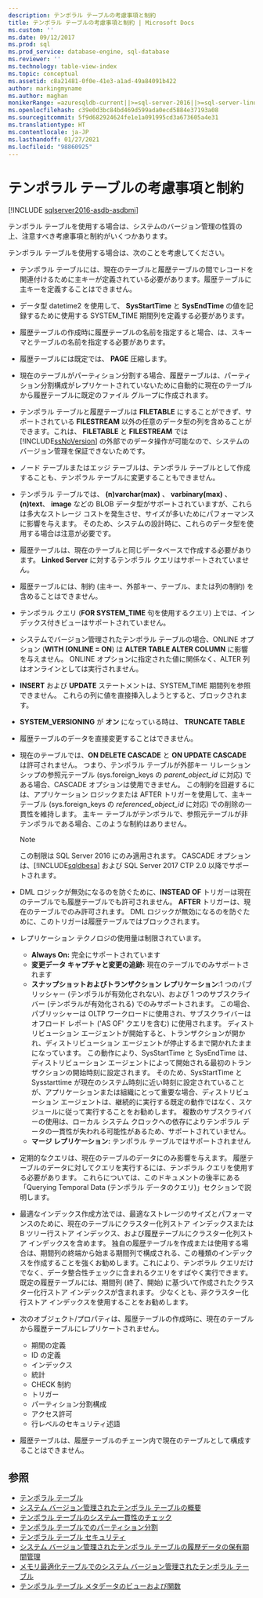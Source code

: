 ```yaml
---
description: テンポラル テーブルの考慮事項と制約
title: テンポラル テーブルの考慮事項と制約 | Microsoft Docs
ms.custom: ''
ms.date: 09/12/2017
ms.prod: sql
ms.prod_service: database-engine, sql-database
ms.reviewer: ''
ms.technology: table-view-index
ms.topic: conceptual
ms.assetid: c8a21481-0f0e-41e3-a1ad-49a84091b422
author: markingmyname
ms.author: maghan
monikerRange: =azuresqldb-current||>=sql-server-2016||>=sql-server-linux-2017||=azuresqldb-mi-current
ms.openlocfilehash: c39e0d3bc84bd469d599ada0ecd5884e37193a08
ms.sourcegitcommit: 5f9d682924624fe1e1a091995cd3a673605a4e31
ms.translationtype: HT
ms.contentlocale: ja-JP
ms.lasthandoff: 01/27/2021
ms.locfileid: "98860925"
---
```

# <a name="temporal-table-considerations-and-limitations"></a>テンポラル テーブルの考慮事項と制約


[!INCLUDE [sqlserver2016-asdb-asdbmi](../../includes/applies-to-version/sqlserver2016-asdb-asdbmi.md)]


テンポラル テーブルを使用する場合は、システムのバージョン管理の性質の上、注意すべき考慮事項と制約がいくつかあります。

テンポラル テーブルを使用する場合は、次のことを考慮してください。

- テンポラル テーブルには、現在のテーブルと履歴テーブルの間でレコードを関連付けるために主キーが定義されている必要があります。履歴テーブルに主キーを定義することはできません。
- データ型 datetime2 を使用して、 **SysStartTime** と **SysEndTime** の値を記録するために使用する SYSTEM_TIME 期間列を定義する必要があります。
- 履歴テーブルの作成時に履歴テーブルの名前を指定すると場合、は、スキーマとテーブルの名前を指定する必要があります。
- 履歴テーブルには既定では、 **PAGE** 圧縮します。
- 現在のテーブルがパーティション分割する場合、履歴テーブルは、パーティション分割構成がレプリケートされていないために自動的に現在のテーブルから履歴テーブルに既定のファイル グループに作成されます。
- テンポラル テーブルと履歴テーブルは **FILETABLE** にすることができず、サポートされている **FILESTREAM** 以外の任意のデータ型の列を含めることができます。これは、 **FILETABLE** と **FILESTREAM** では [!INCLUDE[ssNoVersion](../../includes/ssnoversion-md.md)] の外部でのデータ操作が可能なので、システムのバージョン管理を保証できないためです。
- ノード テーブルまたはエッジ テーブルは、テンポラル テーブルとして作成することも、テンポラル テーブルに変更することもできません。
- テンポラル テーブルでは、 **(n)varchar(max)** 、 **varbinary(max)** 、 **(n)text**、 **image** などの BLOB データ型がサポートされていますが、これらは多大なストレージ コストを発生させ、サイズが多いためにパフォーマンスに影響を与えます。 そのため、システムの設計時に、これらのデータ型を使用する場合は注意が必要です。
- 履歴テーブルは、現在のテーブルと同じデータベースで作成する必要があります。 **Linked Server** に対するテンポラル クエリはサポートされていません。
- 履歴テーブルには、制約 (主キー、外部キー、テーブル、または列の制約) を含めることはできません。
- テンポラル クエリ (**FOR SYSTEM_TIME** 句を使用するクエリ) 上では、インデックス付きビューはサポートされていません。
- システムでバージョン管理されたテンポラル テーブルの場合、ONLINE オプション (**WITH (ONLINE = ON**) は **ALTER TABLE ALTER COLUMN** に影響を与えません。 ONLINE オプションに指定された値に関係なく、ALTER 列はオンラインとしては実行されません。
- **INSERT** および **UPDATE** ステートメントは、SYSTEM_TIME 期間列を参照できません。 これらの列に値を直接挿入しようとすると、ブロックされます。
- **SYSTEM_VERSIONING** が **オン** になっている時は、 **TRUNCATE TABLE**
- 履歴テーブルのデータを直接変更することはできません。
- 現在のテーブルでは、**ON DELETE CASCADE** と **ON UPDATE CASCADE** は許可されません。 つまり、テンポラル テーブルが外部キー リレーションシップの参照元テーブル (sys.foreign_keys の *parent_object_id* に対応) である場合、CASCADE オプションは使用できません。 この制約を回避するには、アプリケーション ロジックまたは AFTER トリガーを使用して、主キー テーブル (sys.foreign_keys の *referenced_object_id* に対応) での削除の一貫性を維持します。 主キー テーブルがテンポラルで、参照元テーブルが非テンポラルである場合、このような制約はありません。

  > [!NOTE]
  > この制限は SQL Server 2016 にのみ適用されます。 CASCADE オプションは、[!INCLUDE[sqldbesa](../../includes/sqldbesa-md.md)] および SQL Server 2017 CTP 2.0 以降でサポートされます。

- DML ロジックが無効になるのを防ぐために、**INSTEAD OF** トリガーは現在のテーブルでも履歴テーブルでも許可されません。 **AFTER** トリガーは、現在のテーブルでのみ許可されます。 DML ロジックが無効になるのを防ぐために、このトリガーは履歴テーブルではブロックされます。
- レプリケーション テクノロジの使用量は制限されています。

  - **Always On:** 完全にサポートされています
  - **変更データ キャプチャと変更の追跡:** 現在のテーブルでのみサポートされます
  - **スナップショットおよびトランザクション レプリケーション**:1 つのパブリッシャー (テンポラルが有効化されない)、および 1 つのサブスクライバー (テンポラルが有効化される) でのみサポートされます。 この場合、パブリッシャーは OLTP ワークロードに使用され、サブスクライバーはオフロード レポート ('AS OF' クエリを含む) に使用されます。 ディストリビューション エージェントが開始すると、トランザクションが開かれ、ディストリビューション エージェントが停止するまで開かれたままになっています。 この動作により、SysStartTime と SysEndTime は、ディストリビューション エージェントによって開始される最初のトランザクションの開始時刻に設定されます。 そのため、SysStartTime と Sysstarttime が現在のシステム時刻に近い時刻に設定されていることが、アプリケーションまたは組織にとって重要な場合、ディストリビューション エージェントは、継続的に実行する既定の動作ではなく、スケジュールに従って実行することをお勧めします。 複数のサブスクライバーの使用は、ローカル システム クロックへの依存によりテンポラル データの一貫性が失われる可能性があるため、サポートされていません。
  - **マージ レプリケーション:** テンポラル テーブルではサポートされません

- 定期的なクエリは、現在のテーブルのデータにのみ影響を与えます。 履歴テーブルのデータに対してクエリを実行するには、テンポラル クエリを使用する必要があります。 これらについては、このドキュメントの後半にある「Querying Temporal Data (テンポラル データのクエリ)」セクションで説明します。
- 最適なインデックス作成方法では、最適なストレージのサイズとパフォーマンスのために、現在のテーブルにクラスター化列ストア インデックスまたは B ツリー行ストア インデックス、および履歴テーブルにクラスター化列ストア インデックスを含めます。 独自の履歴テーブルを作成または使用する場合は、期間列の終端から始まる期間列で構成される、この種類のインデックスを作成することを強くお勧めします。これにより、テンポラル クエリだけでなく、データ整合性チェックに含まれるクエリをすばやく実行できます。 既定の履歴テーブルには、期間列 (終了、開始) に基づいて作成されたクラスター化行ストア インデックスが含まれます。 少なくとも、非クラスター化行ストア インデックスを使用することをお勧めします。
- 次のオブジェクト/プロパティは、履歴テーブルの作成時に、現在のテーブルから履歴テーブルにレプリケートされません。

  - 期間の定義
  - ID の定義
  - インデックス
  - 統計
  - CHECK 制約
  - トリガー
  - パーティション分割構成
  - アクセス許可
  - 行レベルのセキュリティ述語

- 履歴テーブルは、履歴テーブルのチェーン内で現在のテーブルとして構成することはできません。

## <a name="see-also"></a>参照

- [テンポラル テーブル](../../relational-databases/tables/temporal-tables.md)
- [システム バージョン管理されたテンポラル テーブルの概要](../../relational-databases/tables/getting-started-with-system-versioned-temporal-tables.md)
- [テンポラル テーブルのシステム一貫性のチェック](../../relational-databases/tables/temporal-table-system-consistency-checks.md)
- [テンポラル テーブルでのパーティション分割](../../relational-databases/tables/partitioning-with-temporal-tables.md)
- [テンポラル テーブル セキュリティ](../../relational-databases/tables/temporal-table-security.md)
- [システム バージョン管理されたテンポラル テーブルの履歴データの保有期間管理](../../relational-databases/tables/manage-retention-of-historical-data-in-system-versioned-temporal-tables.md)
- [メモリ最適化テーブルでのシステム バージョン管理されたテンポラル テーブル](../../relational-databases/tables/system-versioned-temporal-tables-with-memory-optimized-tables.md)
- [テンポラル テーブル メタデータのビューおよび関数](../../relational-databases/tables/temporal-table-metadata-views-and-functions.md)
